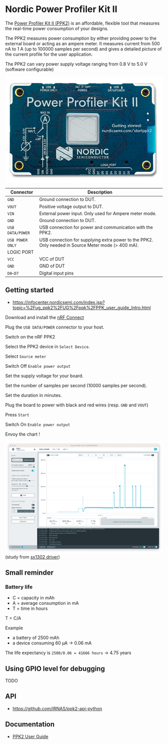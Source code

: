 # Nordic Power Profiler Kit II

The [Power Profiler Kit II (PPK2)](https://www.nordicsemi.com/Products/Development-hardware/Power-Profiler-Kit-2) is an affordable, flexible tool that measures the real-time power consumption of your designs.

The PPK2 measures power consumption by either providing power to the external board or acting as an ampere meter. It measures current from 500 nA to 1 A (up to 100000 samples per second) and gives a detailed picture of the current profile for the user application.

The PPK2 can vary power supply voltage ranging from 0.8 V to 5.0 V (software configurable)

![PPK2](./images/nrf-ppk2-01.jpg)

| Connector | Description |
|-----------|-------------|
| `GND` | Ground connection to DUT. |
| `VOUT` | Positive voltage output to DUT. |
| `VIN` | External power input. Only used for Ampere meter mode. |
| `GND` | Ground connection to DUT. |
| `USB DATA/POWER` | USB connection for power and communication with the PPK2. |
| `USB POWER ONLY` | USB connection for supplying extra power to the PPK2. Only needed in Source Meter mode (> 400 mA). |
| LOGIC PORT  |  |
| `VCC` | VCC of DUT |
| `GND` | GND of DUT |
| `D0–D7` | Digital input pins |

## Getting started

* https://infocenter.nordicsemi.com/index.jsp?topic=%2Fug_ppk2%2FUG%2Fppk%2FPPK_user_guide_Intro.html

Download and install the [nRF Connect](https://www.nordicsemi.com/Products/Development-tools/nRF-Connect-for-Desktop/Download#infotabs)

Plug the `USB DATA/POWER` connector to your host.

Switch on the nRF PPK2

Select the PPK2 device in `Select Device`.

Select `Source meter`

Switch Off `Enable power output`

Set the supply voltage for your board.

Set the number of samples per second (10000 samples per second).

Set the duration in minutes.

Plug the board to power with black and red wires (resp. `GND` and `VOUT`)

Press `Start`

Switch On `Enable power output`

Envoy the chart !

![PPK2](images/nrf-ppk2-03.png)
(study from [sx1302 driver](https://github.com/thingsat/riot_modules/tree/main/tests/driver_sx1302#power-consumption-study))

## Small reminder
### Battery life

* C = capacity in mAh
* A = average consumption in mA
* T = time in hours

T = C/A

Example

* a battery of 2500 mAh
* a device consuming 60 µA -> 0.06 mA

The life expectancy is `2500/0.06 = 41666 hours` -> 4.75 years

## Using GPIO level for debugging

TODO

## API

* https://github.com/IRNAS/ppk2-api-python

## Documentation

* [PPK2 User Guide](https://infocenter.nordicsemi.com/pdf/PPK2_User_Guide_v1.0.1.pdf)
